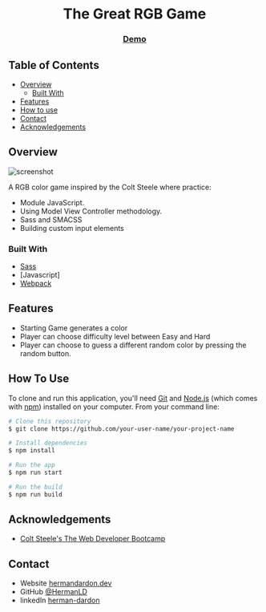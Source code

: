 <!-- Please update value in the {}  -->

<h1 align="center">The Great RGB Game</h1>

<div align="center">
  <h3>
    <a href="https://{your-demo-link.your-domain}">
      Demo
    </a>
  </h3>
</div>

<!-- TABLE OF CONTENTS -->

## Table of Contents

- [Overview](#overview)
  - [Built With](#built-with)
- [Features](#features)
- [How to use](#how-to-use)
- [Contact](#contact)
- [Acknowledgements](#acknowledgements)

<!-- OVERVIEW -->

## Overview

![screenshot](https://user-images.githubusercontent.com/16707738/92399059-5716eb00-f132-11ea-8b14-bcacdc8ec97b.png)

A RGB color game inspired by the Colt Steele where practice:

- Module JavaScript.
- Using Model View Controller methodology.
- Sass and SMACSS
- Building custom input elements

### Built With

<!-- This section should list any major frameworks that you built your project using. Here are a few examples.-->

- [Sass](https://sass-lang.com/)
- [Javascript]
- [Webpack](https://webpack.js.org/)

## Features

<!-- List the features of your application or follow the template. Don't share the figma file here :) -->

- Starting Game generates a color
- Player can choose difficulty level between Easy and Hard
- Player can choose to guess a different random color by pressing the random button.

## How To Use

<!-- Example: -->

To clone and run this application, you'll need [Git](https://git-scm.com) and [Node.js](https://nodejs.org/en/download/) (which comes with [npm](http://npmjs.com)) installed on your computer. From your command line:

```bash
# Clone this repository
$ git clone https://github.com/your-user-name/your-project-name

# Install dependencies
$ npm install

# Run the app
$ npm run start

# Run the build
$ npm run build
```

## Acknowledgements

<!-- This section should list any articles or add-ons/plugins that helps you to complete the project. This is optional but it will help you in the future. For example -->

- [Colt Steele's The Web Developer Bootcamp](https://www.udemy.com/course/the-web-developer-bootcamp/)

## Contact

- Website [hermandardon.dev](https://hermandardon.dev)
- GitHub [@HermanLD](https://github.com/HermanLD)
- linkedIn [herman-dardon](https://www.linkedin.com/in/herman-dardon/)
